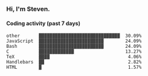 ### Hi, I'm Steven.

#### Coding activity (past 7 days)
```
other       ▓▓▓▓▓▓▓▓▓▓▓▓▓▓▓▓▓▓▓▓▓▓▓▓▓▓▓▓▓▓  30.09%
JavaScript  ▓▓▓▓▓▓▓▓▓▓▓▓▓▓▓▓▓▓▓▓▓▓▓▓        24.09%
Bash        ▓▓▓▓▓▓▓▓▓▓▓▓▓▓▓▓▓▓▓▓▓▓▓▓        24.09%
C           ▓▓▓▓▓▓▓▓▓▓▓▓▓                   13.27%
TeX         ▓▓▓▓                             4.06%
Handlebars  ▓▓                               2.82%
HTML        ▓                                1.57%
```
